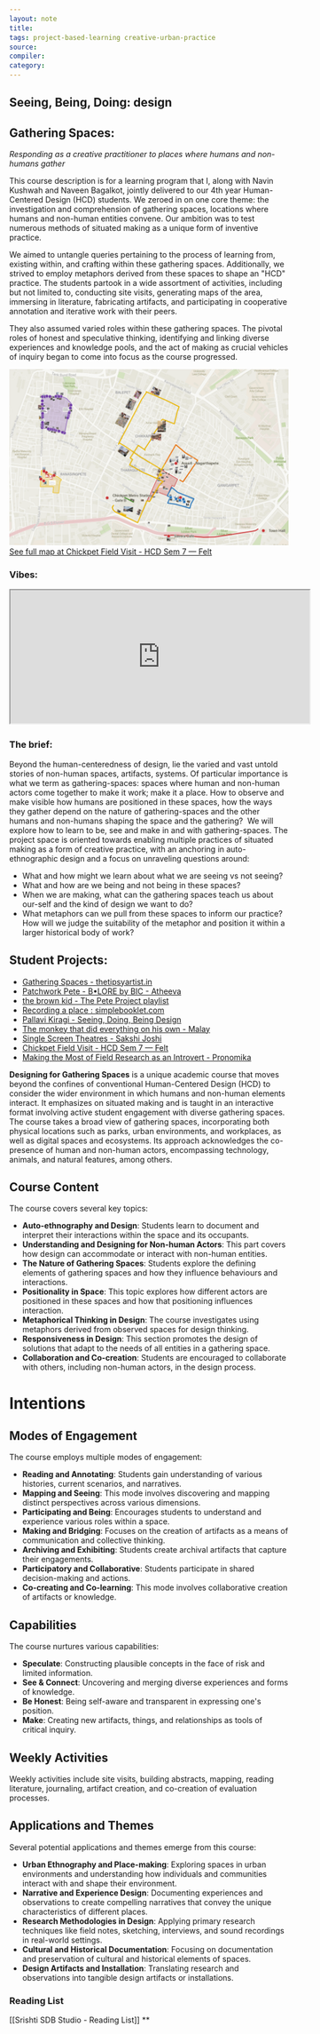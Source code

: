 ```yaml
---
layout: note
title:
tags: project-based-learning creative-urban-practice
source:
compiler:
category:
---
```

## Seeing, Being, Doing: design
## Gathering Spaces:
*Responding as a creative practitioner to places where humans and non-humans gather*

This course description is for a learning program that I, along with Navin Kushwah and Naveen Bagalkot, jointly delivered to our 4th year Human-Centered Design (HCD) students. We zeroed in on one core theme: the investigation and comprehension of gathering spaces, locations where humans and non-human entities convene. Our ambition was to test numerous methods of situated making as a unique form of inventive practice.

We aimed to untangle queries pertaining to the process of learning from, existing within, and crafting within these gathering spaces. Additionally, we strived to employ metaphors derived from these spaces to shape an "HCD" practice. The students partook in a wide assortment of activities, including but not limited to, conducting site visits, generating maps of the area, immersing in literature, fabricating artifacts, and participating in cooperative annotation and iterative work with their peers.

They also assumed varied roles within these gathering spaces. The pivotal roles of honest and speculative thinking, identifying and linking diverse experiences and knowledge pools, and the act of making as crucial vehicles of inquiry began to come into focus as the course progressed.

![](/Pasted%20image%2020230427182635.png)
[See full map at Chickpet Field Visit - HCD Sem 7 — Felt](https://felt.com/map/Chickpet-Field-Visit-HCD-Sem-7-ekx6paEpSTmd1UZNCTj13B?lat=12.968386&lon=77.577884&zoom=16.41)

### Vibes: 
<iframe title="Up Close: “hand, writing” by Julia Solomonoff | THE SHED" src="https://www.youtube.com/embed/AZh9EwjlRl0?feature=oembed" height="240" width="540" allowfullscreen="" allow="fullscreen"></iframe>


### The brief: 


Beyond the human-centeredness of design, lie the varied and vast untold stories of non-human spaces, artifacts, systems. Of particular importance is what we term as gathering-spaces: spaces where human and non-human actors come together to make it work; make it a place. How to observe and make visible how humans are positioned in these spaces, how the ways they gather depend on the nature of gathering-spaces and the other humans and non-humans shaping the space and the gathering?  We will explore how to learn to be, see and make in and with gathering-spaces. The project space is oriented towards enabling multiple practices of situated making as a form of creative practice, with an anchoring in auto-ethnographic design and a focus on unraveling questions around:
-   What and how might we learn about what we are seeing vs not seeing? 
-   What and how are we being and not being in these spaces? 
-   When we are making, what can the gathering spaces teach us about our-self and the kind of design we want to do? 
-   What metaphors can we pull from these spaces to inform our practice? How will we judge the suitability of the metaphor and position it within a larger historical body of work?


## Student Projects:
- [Gathering Spaces - thetipsyartist.in](https://thetipsyartist.in/project/view/644a5376d95ac6f8357bf4dd)
- [Patchwork Pete - B•LORE by BIC - Atheeva](https://bangaloreinternationalcentre.org/blore/patchwork-pete-b%e2%80%a2lore-by-bic)
- [the brown kid - The Pete Project playlist ](https://soundcloud.com/brown-kid-646151136/sets/the-pete-project?si=4ccb602f84944d54a3434d7673804d77&utm_source=clipboard&utm_medium=text&utm_campaign=social_sharing)
- [Recording a place : simplebooklet.com](https://simplebooklet.com/recordingaplace)
- [Pallavi Kiragi - Seeing, Doing, Being Design](https://www.behance.net/gallery/160708807/Gathering-Spaces-in-Chickpete)
- [The monkey that did everything on his own - Malay](https://prethesis-a3.vercel.app)
- [Single Screen Theatres - Sakshi Joshi](https://sakshijsh8.wixsite.com/sakshi-joshi/single-screen-theatres)
- [Chickpet Field Visit - HCD Sem 7 — Felt](https://felt.com/map/Chickpet-Field-Visit-HCD-Sem-7-ekx6paEpSTmd1UZNCTj13B?lat=12.968386&lon=77.577884&zoom=16.41)
- [Making the Most of Field Research as an Introvert - Pronomika](https://medium.com/@pronamikagoswami/inward-and-onward-making-the-most-of-field-research-as-an-introvert-91babdf496cd)


**Designing for Gathering Spaces** is a unique academic course that moves beyond the confines of conventional Human-Centered Design (HCD) to consider the wider environment in which humans and non-human elements interact. It emphasizes on situated making and is taught in an interactive format involving active student engagement with diverse gathering spaces. The course takes a broad view of gathering spaces, incorporating both physical locations such as parks, urban environments, and workplaces, as well as digital spaces and ecosystems. Its approach acknowledges the co-presence of human and non-human actors, encompassing technology, animals, and natural features, among others.

## Course Content

The course covers several key topics:

- **Auto-ethnography and Design**: Students learn to document and interpret their interactions within the space and its occupants.
- **Understanding and Designing for Non-human Actors**: This part covers how design can accommodate or interact with non-human entities.
- **The Nature of Gathering Spaces**: Students explore the defining elements of gathering spaces and how they influence behaviours and interactions.
- **Positionality in Space**: This topic explores how different actors are positioned in these spaces and how that positioning influences interaction.
- **Metaphorical Thinking in Design**: The course investigates using metaphors derived from observed spaces for design thinking.
- **Responsiveness in Design**: This section promotes the design of solutions that adapt to the needs of all entities in a gathering space.
- **Collaboration and Co-creation**: Students are encouraged to collaborate with others, including non-human actors, in the design process.

# Intentions


## Modes of Engagement <a name="Modes_of_Engagement"></a>

The course employs multiple modes of engagement:

- **Reading and Annotating**: Students gain understanding of various histories, current scenarios, and narratives.
- **Mapping and Seeing**: This mode involves discovering and mapping distinct perspectives across various dimensions.
- **Participating and Being**: Encourages students to understand and experience various roles within a space.
- **Making and Bridging**: Focuses on the creation of artifacts as a means of communication and collective thinking.
- **Archiving and Exhibiting**: Students create archival artifacts that capture their engagements.
- **Participatory and Collaborative**: Students participate in shared decision-making and actions.
- **Co-creating and Co-learning**: This mode involves collaborative creation of artifacts or knowledge.

## Capabilities <a name="Capabilities"></a>

The course nurtures various capabilities:

- **Speculate**: Constructing plausible concepts in the face of risk and limited information.
- **See & Connect**: Uncovering and merging diverse experiences and forms of knowledge.
- **Be Honest**: Being self-aware and transparent in expressing one's position.
- **Make**: Creating new artifacts, things, and relationships as tools of critical inquiry.

## Weekly Activities <a name="Weekly_Activities"></a>

Weekly activities include site visits, building abstracts, mapping, reading literature, journaling, artifact creation, and co-creation of evaluation processes.

## Applications and Themes <a name="Applications_and_Themes"></a>

Several potential applications and themes emerge from this course:

- **Urban Ethnography and Place-making**: Exploring spaces in urban environments and understanding how individuals and communities interact with and shape their environment.
- **Narrative and Experience Design**: Documenting experiences and observations to create compelling narratives that convey the unique characteristics of different places.
- **Research Methodologies in Design**: Applying primary research techniques like field notes, sketching, interviews, and sound recordings in real-world settings.
- **Cultural and Historical Documentation**: Focusing on documentation and preservation of cultural and historical elements of spaces.
- **Design Artifacts and Installation**: Translating research and observations into tangible design artifacts or installations.

### Reading List
[[Srishti SDB Studio - Reading List]]
**